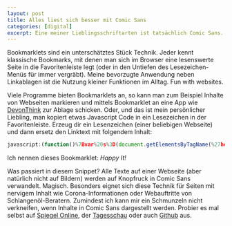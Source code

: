 ```yaml
---
layout: post
title: Alles liest sich besser mit Comic Sans
categories: [digital]
excerpt: Eine meiner Lieblingsschriftarten ist tatsächlich Comic Sans. Mit diesem Bookmarklet kann man jede Webseite auf Knopfdruck in Comic Sans lesen.
---
```


Bookmarklets sind ein unterschätztes Stück Technik. Jeder kennt klassische Bookmarks, mit denen man sich im Browser eine lesenswerte Seite in die Favoritenleiste legt (oder in den Untiefen des Lesezeichen-Menüs für immer vergräbt). Meine bevorzugte Anwendung neben Linkablagen ist die Nutzung kleiner Funktionen im Alltag. Fun with websites.

Viele Programme bieten Bookmarklets an, so kann man zum Beispiel Inhalte von Webseiten markieren und mittels Bookmarklet an eine App wie [DevonThink]() zur Ablage schicken. Oder, und das ist mein persönlicher Liebling, man kopiert etwas Javascript Code in ein Lesezeichen in der Favoritenleiste. Erzeug dir ein Lesenzeichen (einer beliebigen Webseite) und dann ersetz den Linktext mit folgendem Inhalt:

```javascript
javascript:(function()%7Bvar%20s%3D(document.getElementsByTagName(%27head%27)%5B0%5D%7C%7Cdocument.body).appendChild(document.createElement(%27style%27))%3Bvar%20t%3Ddocument.createTextNode(%27*%7Bfont-family:Comic%20Sans%20MS,Comic%20Sans,sans-serif%20!important%3B%7D%27)%3Bs.appendChild(t)%3B%7D)()%3B
```

Ich nennen dieses Bookmarklet: _Happy It!_

Was passiert in diesem Snippet? Alle Texte auf einer Webseite (aber natürlich nicht auf Bildern) werden auf Knopfruck in Comic Sans verwandelt. Magisch. Besonders eignet sich diese Technik für Seiten mit nervigem Inhalt wie Corona-Informationen oder Webauftritte von Schlangenöl-Beratern. Zumindest ich kann mir ein Schmunzeln nicht verkneifen, wenn Inhalte in Comic Sans dargestellt werden. Probier es mal selbst auf [Spiegel Online](https://www.spiegel.de), der [Tagesschau](https://www.tagesschau.de) oder auch [Github](https://github.com) aus.
